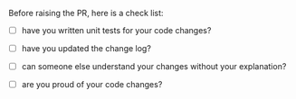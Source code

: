 Before raising the PR, here is a check list:

- [ ] have you written unit tests for your code changes?
- [ ] have you updated the change log?
- [ ] can someone else understand your changes without your explanation?
- [ ] are you proud of your code changes?

